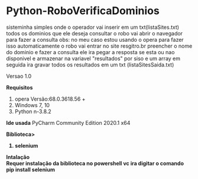 # Python-RoboVerificaDominios
 sisteminha simples onde o operador vai inserir em um txt(listaSites.txt) todos os dominios que ele deseja consultar
 o robo vai abrir o navegador para fazer a consulta obs: no meu caso estou usando o opera para fazer isso
automaticamente o robo vai entrar no site resgitro.br preencher o nome do dominio e fazer a consulta
ele ira pegar a resposta se esta ou nao disponivel e armazenar na variavel "resultados" por siso e um array
em seguida ira gravar todos os resultados em um txt (listaSitesSaida.txt)
 
 
Versao 1.0

<b>Requisitos</b>
<ol>
 <li>opera Versão:68.0.3618.56 +</li>
 <li>Windows 7, 10</li>
 <li>Python n-3.8.2</li>
</ol>

<b>Ide usada</b>
PyCharm Community Edition 2020.1 x64

<b>Biblioteca>
<ol>
 <li>selenium</li>
</ol>


<b>Intalação</b><br>
Requer instalação da biblioteca
no powershell vc ira digitar o comando 
pip install selenium
